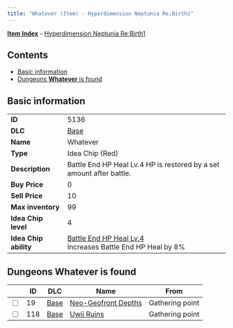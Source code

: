 ```yaml
---
title: "Whatever (Item) - Hyperdimension Neptunia Re;Birth1"
---
```


[**Item Index**](/neptunia/rb1/item/index.html) - [Hyperdimension Neptunia Re;Birth1](/neptunia/rb1)

## Contents

- [Basic information](#basic-information)
- [Dungeons **Whatever** is found](#dungeons-whatever-is-found)

## Basic information

|   |   |
| -- | -- |
| **ID** | 5136 |
| **DLC** | [Base](/neptunia/rb1/dlc/1-base.html) |
| **Name** | Whatever |
| **Type** | Idea Chip (Red) |
| **Description** | Battle End HP Heal Lv.4 HP is restored by a set amount after battle. |
| **Buy Price** | 0 |
| **Sell Price** | 10 |
| **Max inventory** | 99 |
| **Idea Chip level** | 4 |
| **Idea Chip ability** | [Battle End HP Heal Lv.4](/neptunia/rb1/avatar/1-9635-battle-end-hp-heal-lv-4.html)<br />Increases Battle End HP Heal by 8% |


## Dungeons **Whatever** is found

|    | ID | DLC | Name | From |
| -- | -- | --- | ---- | ---- |
| <input type="checkbox" id="rb1-dungeon-1-19" class="trackbox" /> | 19 | [Base](/neptunia/rb1/dlc/1-base.html) | [Neo-Geofront Depths](/neptunia/rb1/dungeon/1-19-neo-geofront-depths.html) | Gathering point |
| <input type="checkbox" id="rb1-dungeon-1-118" class="trackbox" /> | 118 | [Base](/neptunia/rb1/dlc/1-base.html) | [Uwii Ruins](/neptunia/rb1/dungeon/1-118-uwii-ruins.html) | Gathering point |
